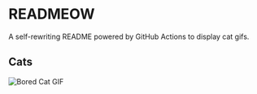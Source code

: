 # READMEOW

A self-rewriting README powered by GitHub Actions to display cat gifs.

## Cats

![Bored Cat GIF](https://media4.giphy.com/media/v1.Y2lkPTlhY2QwMmRhcTg4aGI0dmFmbjNidXg5dnQ4azc5NHVvcTM1OG85enJmNWE2dHM2ZiZlcD12MV9naWZzX3NlYXJjaCZjdD1n/mlvseq9yvZhba/200.gif)
